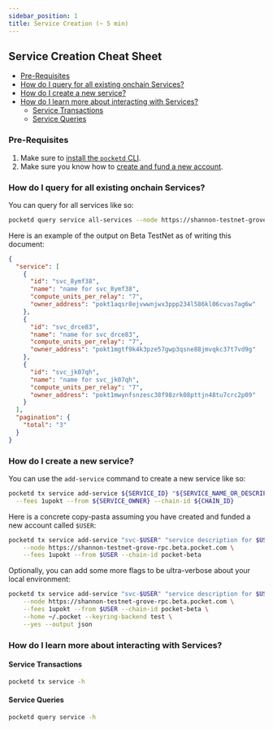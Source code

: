 ```yaml
---
sidebar_position: 1
title: Service Creation (~ 5 min)
---
```


## Service Creation Cheat Sheet <!-- omit in toc -->

- [Pre-Requisites](#pre-requisites)
- [How do I query for all existing onchain Services?](#how-do-i-query-for-all-existing-onchain-services)
- [How do I create a new service?](#how-do-i-create-a-new-service)
- [How do I learn more about interacting with Services?](#how-do-i-learn-more-about-interacting-with-services)
  - [Service Transactions](#service-transactions)
  - [Service Queries](#service-queries)

### Pre-Requisites

1. Make sure to [install the `pocketd` CLI](../../tools/user_guide/pocketd_cli.md).
2. Make sure you know how to [create and fund a new account](../../tools/user_guide/create-new-wallet.md).

### How do I query for all existing onchain Services?

You can query for all services like so:

```bash
pocketd query service all-services --node https://shannon-testnet-grove-rpc.beta.pocket.com --output json | jq
```

Here is an example of the output on Beta TestNet as of writing this document:

```json
{
  "service": [
    {
      "id": "svc_8ymf38",
      "name": "name for svc_8ymf38",
      "compute_units_per_relay": "7",
      "owner_address": "pokt1aqsr8ejvwwnjwx3ppp234l586kl06cvas7ag6w"
    },
    {
      "id": "svc_drce83",
      "name": "name for svc_drce83",
      "compute_units_per_relay": "7",
      "owner_address": "pokt1mgtf9k4k3pze57gwp3qsne88jmvqkc37t7vd9g"
    },
    {
      "id": "svc_jk07qh",
      "name": "name for svc_jk07qh",
      "compute_units_per_relay": "7",
      "owner_address": "pokt1mwynfsnzesc38f98zrk08pttjn48tu7crc2p09"
    }
  ],
  "pagination": {
    "total": "3"
  }
}
```

### How do I create a new service?

You can use the `add-service` command to create a new service like so:

```bash
pocketd tx service add-service ${SERVICE_ID} "${SERVICE_NAME_OR_DESCRIPTION}" ${COMPUTE_UNITS_PER_RELAY} \
  --fees 1upokt --from ${SERVICE_OWNER} --chain-id ${CHAIN_ID}
```

Here is a concrete copy-pasta assuming you have created and funded a new account called `$USER`:

```bash
pocketd tx service add-service "svc-$USER" "service description for $USER" 13 \
    --node https://shannon-testnet-grove-rpc.beta.pocket.com \
    --fees 1upokt --from $USER --chain-id pocket-beta
```

Optionally, you can add some more flags to be ultra-verbose about your local environment:

```bash
pocketd tx service add-service "svc-$USER" "service description for $USER" 13 \
    --node https://shannon-testnet-grove-rpc.beta.pocket.com \
    --fees 1upokt --from $USER --chain-id pocket-beta \
    --home ~/.pocket --keyring-backend test \
    --yes --output json
```

### How do I learn more about interacting with Services?

#### Service Transactions

```bash
pocketd tx service -h
```

#### Service Queries

```bash
pocketd query service -h
```
